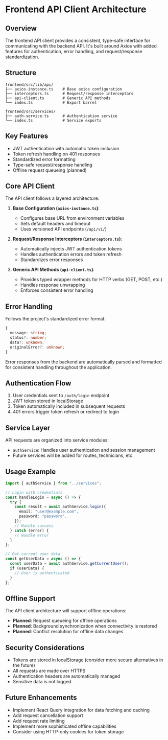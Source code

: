 # Frontend API Client Architecture

## Overview

The frontend API client provides a consistent, type-safe interface for communicating with the backend API. It's built around Axios with added features for authentication, error handling, and request/response standardization.

## Structure

```
frontend/src/lib/api/
├── axios-instance.ts    # Base axios configuration
├── interceptors.ts      # Request/response interceptors
├── api-client.ts        # Generic API methods
└── index.ts             # Export barrel

frontend/src/services/
├── auth-service.ts      # Authentication service
└── index.ts             # Service exports
```

## Key Features

- JWT authentication with automatic token inclusion
- Token refresh handling on 401 responses
- Standardized error formatting
- Type-safe request/response handling
- Offline request queueing (planned)

## Core API Client

The API client follows a layered architecture:

1. **Base Configuration (`axios-instance.ts`)**:

   - Configures base URL from environment variables
   - Sets default headers and timeout
   - Uses versioned API endpoints (`/api/v1/`)

2. **Request/Response Interceptors (`interceptors.ts`)**:

   - Automatically injects JWT authentication tokens
   - Handles authentication errors and token refresh
   - Standardizes error responses

3. **Generic API Methods (`api-client.ts`)**:
   - Provides typed wrapper methods for HTTP verbs (GET, POST, etc.)
   - Handles response unwrapping
   - Enforces consistent error handling

## Error Handling

Follows the project's standardized error format:

```typescript
{
  message: string;
  status?: number;
  data?: unknown;
  originalError?: unknown;
}
```

Error responses from the backend are automatically parsed and formatted for consistent handling throughout the application.

## Authentication Flow

1. User credentials sent to `/auth/login` endpoint
2. JWT token stored in localStorage
3. Token automatically included in subsequent requests
4. 401 errors trigger token refresh or redirect to login

## Service Layer

API requests are organized into service modules:

- `authService`: Handles user authentication and session management
- Future services will be added for routes, technicians, etc.

## Usage Example

```typescript
import { authService } from "../services";

// Login with credentials
const handleLogin = async () => {
  try {
    const result = await authService.login({
      email: "user@example.com",
      password: "password",
    });
    // Handle success
  } catch (error) {
    // Handle error
  }
};

// Get current user data
const getUserData = async () => {
  const userData = await authService.getCurrentUser();
  if (userData) {
    // User is authenticated
  }
};
```

## Offline Support

The API client architecture will support offline operations:

- **Planned**: Request queueing for offline operations
- **Planned**: Background synchronization when connectivity is restored
- **Planned**: Conflict resolution for offline data changes

## Security Considerations

- Tokens are stored in localStorage (consider more secure alternatives in the future)
- All requests are made over HTTPS
- Authentication headers are automatically managed
- Sensitive data is not logged

## Future Enhancements

- Implement React Query integration for data fetching and caching
- Add request cancellation support
- Add request rate limiting
- Implement more sophisticated offline capabilities
- Consider using HTTP-only cookies for token storage

